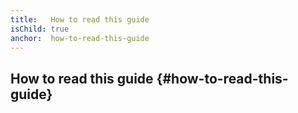 ```yaml
---
title:   How to read this guide
isChild: true
anchor:  how-to-read-this-guide
---
```


## How to read this guide {#how-to-read-this-guide}